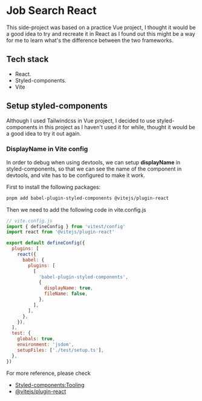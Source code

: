 # Job Search React

This side-project was based on a practice Vue project, I thought it would be a good idea to try and recreate it in React as I found out this might be a way for me to learn what's the difference between the two frameworks.

## Tech stack

- React.
- Styled-components.
- Vite

## Setup styled-components

Although I used Tailwindcss in Vue project, I decided to use styled-components in this project as I haven't used it for while, thought it would be a good idea to try it out again.

### DisplayName in Vite config

In order to debug when using devtools, we can setup **displayName** in styled-components, so that we can see the name of the component in devtools, and vite has to be configured to make it work.

First to install the following packages:

```bash
pnpm add babel-plugin-styled-components @vitejs/plugin-react
```

Then we need to add the following code in vite.config.js

```js
// vite.config.js
import { defineConfig } from 'vitest/config'
import react from '@vitejs/plugin-react'

export default defineConfig({
  plugins: [
    react({
      babel: {
        plugins: [
          [
            'babel-plugin-styled-components',
            {
              displayName: true,
              fileName: false,
            },
          ],
        ],
      },
    }),
  ],
  test: {
    globals: true,
    environment: 'jsdom',
    setupFiles: ['./test/setup.ts'],
  },
})
```

For more reference, please check

- [Styled-components:Tooling](https://styled-components.com/docs/tooling#babel-plugin)
- [@vitejs/plugin-react ](https://www.npmjs.com/package/@vitejs/plugin-react)
